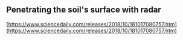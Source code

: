 ## Penetrating the soil's surface with radar
  
  [https://www.sciencedaily.com/releases/2018/10/181017080757.htm](https://www.sciencedaily.com/releases/2018/10/181017080757.htm)